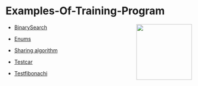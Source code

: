 # Examples-Of-Training-Program





<img src="https://cloud.githubusercontent.com/assets/24522089/21962098/41a510c8-db36-11e6-95ef-eb392a0a1919.png" align="right" width="150px" height="150px" /> 

















* [BinarySearch] 

* [Enums]

* [Sharing algorithm]

*  [Testcar]

*  [Testfibonachi]


















[Testfibonachi]:https://github.com/lusinekh/Examples-Of-Training-Program/tree/master/Testfibonachi
[Testcar]:     https://github.com/lusinekh/Examples-Of-Training-Program/tree/master/Testcar
 [Sharing algorithm]:https://github.com/lusinekh/Examples-Of-Training-Program/tree/master/Sharing%20algorithm 
 [Enums]:        https://github.com/lusinekh/Examples-Of-Training-Program/tree/master/Enums
[BinarySearch]: https://github.com/lusinekh/Examples-Of-Training-Program/tree/master/BinarySearch

